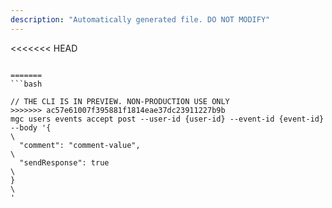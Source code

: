 ```yaml
---
description: "Automatically generated file. DO NOT MODIFY"
---
```


<<<<<<< HEAD
```cli

=======
```bash

// THE CLI IS IN PREVIEW. NON-PRODUCTION USE ONLY
>>>>>>> ac57e61007f395881f1814eae37dc23911227b9b
mgc users events accept post --user-id {user-id} --event-id {event-id} --body '{\
  "comment": "comment-value",\
  "sendResponse": true\
}\
'

```